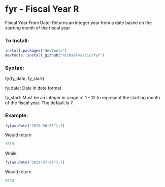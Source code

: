 # fyr - Fiscal Year R
Fiscal Year From Date: Returns an integer year from a date based on the starting month of the fiscal year

### To Install:
````r
install.packages("devtools")
devtools::install_github("michaelvalcic/fyr")
````
### Syntax:
fy(fy_date, fy_start)

fy_date: Date in date format

fy_start: Must be an integer in range of 1 - 12 to represent the starting month of the fiscal year. The default is 7.

### Example:
````r
fy(as.Date("2019-06-01"),7)
````
Would return
````r
2019
````
While
````r
fy(as.Date("2019-07-01"),7)
````
Would return
````r
2020
````
